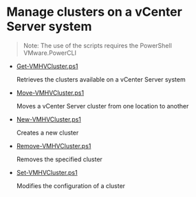 # Manage clusters on a vCenter Server system

> Note: The use of the scripts requires the PowerShell VMware.PowerCLI

+ [Get-VMHVCluster.ps1](./Get-VMHVCluster.ps1)

  Retrieves the clusters available on a vCenter Server system

+ [Move-VMHVCluster.ps1](./Move-VMHVCluster.ps1)

  Moves a vCenter Server cluster from one location to another

+ [New-VMHVCluster.ps1](./New-VMHVCluster.ps1)

  Creates a new cluster

+ [Remove-VMHVCluster.ps1](./Remove-VMHVCluster.ps1)

  Removes the specified cluster

+ [Set-VMHVCluster.ps1](./Set-VMHVCluster.ps1)

  Modifies the configuration of a cluster